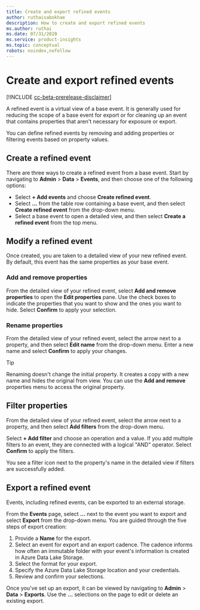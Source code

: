 ```yaml
---
title: Create and export refined events
author: ruthaisabokhae
description: How to create and export refined events
ms.author: ruthai
ms.date: 07/31/2020
ms.service: product-insights
ms.topic: conceptual
robots: noindex,nofollow
---
```


# Create and export refined events

[!INCLUDE [cc-beta-prerelease-disclaimer](includes/cc-beta-prerelease-disclaimer.md)]

A refined event is a virtual view of a base event. It is generally used for reducing the scope of a base event for export or for cleaning up an event that contains properties that aren't necessary for exposure or export.

You can define refined events by removing and adding properties or filtering events based on property values.

## Create a refined event

There are three ways to create a refined event from a base event. Start by navigating to **Admin** > **Data** > **Events**, and then choose one of the following options:

- Select **+ Add events** and choose **Create refined event**.
- Select **...** from the table row containing a base event, and then select **Create refined event** from the drop-down menu.
- Select a base event to open a detailed view, and then select **Create a refined event** from the top menu.

## Modify a refined event

Once created, you are taken to a detailed view of your new refined event. By default, this event has the same properties as your base event.

### Add and remove properties

From the detailed view of your refined event, select **Add and remove properties** to open the **Edit properties** pane. Use the check boxes to indicate the properties that you want to show and the ones you want to hide. Select **Confirm** to apply your selection.

### Rename properties

From the detailed view of your refined event, select the arrow next to a property, and then select **Edit name** from the drop-down menu. Enter a new name and select **Confirm** to apply your changes.

> [!TIP]
> Renaming doesn't change the initial property. It creates a copy with a new name and hides the original from view. You can use the **Add and remove** properties menu to access the original property.

## Filter properties

From the detailed view of your refined event, select the arrow next to a property, and then select **Add filters** from the drop-down menu.

Select **+ Add filter** and choose an operation and a value. If you add multiple filters to an event, they are connected with a logical "AND" operator. Select **Confirm** to apply the filters.

You see a filter icon next to the property's name in the detailed view if filters are successfully added.

## Export a refined event

Events, including refined events, can be exported to an external storage.

From the **Events** page, select **...** next to the event you want to export and select **Export** from the drop-down menu. You are guided through the five steps of export creation:

1. Provide a **Name** for the export.
2. Select an event for export and an export cadence. The cadence informs how often an immutable folder with your event's information is created in Azure Data Lake Storage.
3. Select the format for your export.
4. Specify the Azure Data Lake Storage location and your credentials.
5. Review and confirm your selections.

Once you've set up an export, it can be viewed by navigating to **Admin** > **Data** > **Exports**. Use the **...** selections on the page to edit or delete an existing export.
